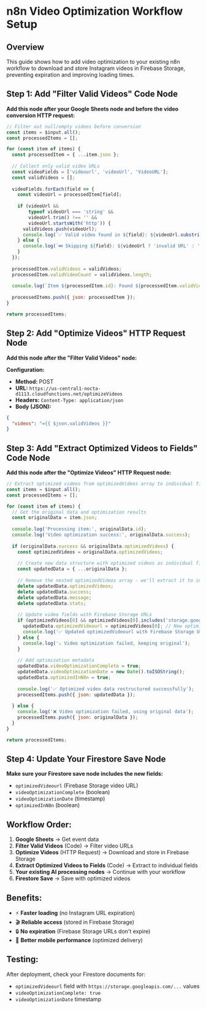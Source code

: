 # n8n Video Optimization Workflow Setup

## Overview
This guide shows how to add video optimization to your existing n8n workflow to download and store Instagram videos in Firebase Storage, preventing expiration and improving loading times.

## Step 1: Add "Filter Valid Videos" Code Node

**Add this node after your Google Sheets node and before the video conversion HTTP request:**

```javascript
// Filter out null/empty videos before conversion
const items = $input.all();
const processedItems = [];

for (const item of items) {
  const processedItem = { ...item.json };
  
  // Collect only valid video URLs
  const videoFields = ['videourl', 'videoUrl', 'VideoURL'];
  const validVideos = [];
  
  videoFields.forEach(field => {
    const videoUrl = processedItem[field];
    
    if (videoUrl && 
        typeof videoUrl === 'string' && 
        videoUrl.trim() !== '' &&
        videoUrl.startsWith('http')) {
      validVideos.push(videoUrl);
      console.log(`✅ Valid video found in ${field}: ${videoUrl.substring(0, 50)}...`);
    } else {
      console.log(`⏭️ Skipping ${field}: ${videoUrl ? 'invalid URL' : 'null/empty'}`);
    }
  });
  
  processedItem.validVideos = validVideos;
  processedItem.validVideoCount = validVideos.length;
  
  console.log(`Item ${processedItem.id}: Found ${processedItem.validVideoCount} valid videos`);
  
  processedItems.push({ json: processedItem });
}

return processedItems;
```

## Step 2: Add "Optimize Videos" HTTP Request Node

**Add this node after the "Filter Valid Videos" node:**

**Configuration:**
- **Method:** POST
- **URL:** `https://us-central1-nocta-d1113.cloudfunctions.net/optimizeVideos`
- **Headers:** `Content-Type: application/json`
- **Body (JSON):**
```json
{
  "videos": "={{ $json.validVideos }}"
}
```

## Step 3: Add "Extract Optimized Videos to Fields" Code Node

**Add this node after the "Optimize Videos" HTTP Request node:**

```javascript
// Extract optimized videos from optimizedVideos array to individual fields
const items = $input.all();
const processedItems = [];

for (const item of items) {
  // Get the original data and optimization results
  const originalData = item.json;
  
  console.log('Processing item:', originalData.id);
  console.log('Video optimization success:', originalData.success);
  
  if (originalData.success && originalData.optimizedVideos) {
    const optimizedVideos = originalData.optimizedVideos;
    
    // Create new data structure with optimized videos as individual fields
    const updatedData = { ...originalData };
    
    // Remove the nested optimizedVideos array - we'll extract it to individual fields
    delete updatedData.optimizedVideos;
    delete updatedData.success;
    delete updatedData.message;
    delete updatedData.stats;
    
    // Update video fields with Firebase Storage URLs
    if (optimizedVideos[0] && optimizedVideos[0].includes('storage.googleapis.com')) {
      updatedData.optimizedVideourl = optimizedVideos[0]; // New optimized video field
      console.log('✅ Updated optimizedVideourl with Firebase Storage URL');
    } else {
      console.log('⚠️ Video optimization failed, keeping original');
    }
    
    // Add optimization metadata
    updatedData.videoOptimizationComplete = true;
    updatedData.videoOptimizationDate = new Date().toISOString();
    updatedData.optimizedInN8n = true;
    
    console.log('✅ Optimized video data restructured successfully');
    processedItems.push({ json: updatedData });
    
  } else {
    console.log('❌ Video optimization failed, using original data');
    processedItems.push({ json: originalData });
  }
}

return processedItems;
```

## Step 4: Update Your Firestore Save Node

**Make sure your Firestore save node includes the new fields:**
- `optimizedVideourl` (Firebase Storage video URL)
- `videoOptimizationComplete` (boolean)
- `videoOptimizationDate` (timestamp)
- `optimizedInN8n` (boolean)

## Workflow Order:
1. **Google Sheets** → Get event data
2. **Filter Valid Videos** (Code) → Filter video URLs
3. **Optimize Videos** (HTTP Request) → Download and store in Firebase Storage
4. **Extract Optimized Videos to Fields** (Code) → Extract to individual fields
5. **Your existing AI processing nodes** → Continue with your workflow
6. **Firestore Save** → Save with optimized videos

## Benefits:
- ⚡ **Faster loading** (no Instagram URL expiration)
- 🎬 **Reliable access** (stored in Firebase Storage)
- 🔒 **No expiration** (Firebase Storage URLs don't expire)
- 📱 **Better mobile performance** (optimized delivery)

## Testing:
After deployment, check your Firestore documents for:
- `optimizedVideourl` field with `https://storage.googleapis.com/...` values
- `videoOptimizationComplete: true`
- `videoOptimizationDate` timestamp 